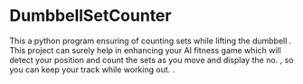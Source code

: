 # DumbbellSetCounter
This a python program ensuring of counting sets while lifting the dumbbell . This project can surely help in enhancing your AI fitness game which will detect your position and count the sets as you move and display the no. , so you can keep your track while working out. . 
